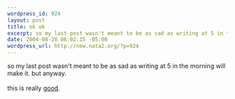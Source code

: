 ```yaml
--- 
wordpress_id: 924
layout: post
title: ok ok
excerpt: so my last post wasn't meant to be as sad as writing at 5 in the morning will make it. but anyway. this is really good.
date: 2004-08-28 06:02:15 -05:00
wordpress_url: http://new.nata2.org/?p=924
---
```

so my last post wasn't meant to be as sad as writing at 5 in the morning will make it. but anyway. <br/><bR>this is really <a href="http://www.interesting-people.org/archives/interesting-people/200408/msg00306.html">good</a>.

